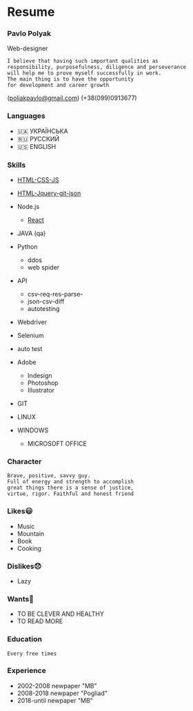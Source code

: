 # Resume

### Pavlo Polyak
 Web-designer

```
I believe that having such important qualities as 
responsibility, purposefulness, diligence and perseverance 
will help me to prove myself successfully in work. 
The main thing is to have the opportunity 
for development and career growth
```
(poliakpavlo@gmail.com)
(+38(099)0913677)

### Languages
- 🇺🇦 УКРАЇНСЬКА
- 🇷🇺 РУССКИЙ
- 🇺🇸 ENGLISH

### Skills
- [HTML-CSS-JS](https://deathbarmaglot.github.io/tigr/)
- [HTML-Jquery-git-json](https://deathbarmaglot.github.io/perevez/)
- Node.js
  - [React](sample)
    

- JAVA (qa)
   
- Python
  - ddos
  - web spider
- API
  - csv-req-res-parse-
  - json-csv-diff
  - autotesting
- Webdriver
- Selenium
- auto test

- Adobe
  - Indesign
  - Photoshop
  - Illustrator

- GIT
- LINUX
- WINDOWS
  - MICROSOFT OFFICE

### Character

```
Brave, positive, savvy guy. 
Full of energy and strength to accomplish 
great things there is a sense of justice, 
virtue, rigor. Faithful and honest friend
```

### Likes😃
- Music
- Mountain
- Book
- Cooking

### Dislikes😞
- Lazy

### Wants🥺
- TO BE CLEVER AND HEALTHY 
- TO READ MORE

### Education
    Every free times

### Experience
- 2002-2008 newpaper "MB"
- 2008-2018 newpaper "Pogliad"
- 2018-until newpaper "MB"
